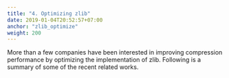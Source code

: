 ```yaml
---
title: "4. Optimizing zlib"
date: 2019-01-04T20:52:57+07:00
anchor: "zlib_optimize"
weight: 200
---
```


More than a few companies have been interested in improving compression performance by optimizing the implementation of zlib. Following is a summary of some of the <bold>recent related works</bold>.
